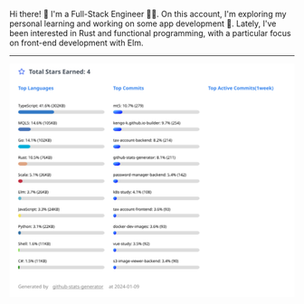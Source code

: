 Hi there! 👋 I'm a Full-Stack Engineer 🧑‍💻. On this account, I'm exploring my personal learning and working on some app development 🚀. Lately, I've been interested in Rust and functional programming, with a particular focus on front-end development with Elm.

---

[![GitHub Stats](https://raw.githubusercontent.com/kengo-k/kengo-k/main/github_stats.svg)](https://github.com/kengo-k/github-stats-generator)

